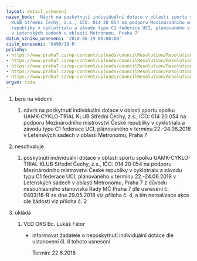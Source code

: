 ```yaml
---
layout: detail_usneseni
nazev_bodu: 'Návrh na poskytnutí individuální dotace v oblasti sportu spolku UAMK-CYKLO-TRIAL
  KLUB Střední Čechy, z.s., IČO: 014 20 054 na podporu Mezinárodního mistrovství České
  republiky v cyklotrialu a závodu typu C1 federace UCI, plánovaného v termínu 22.-24.06.2018
  v Letenských sadech v oblasti Metronomu, Praha 7'
datum_vzniku_usneseni: '2018-06-19 00:00:00'
cislo_usneseni: '0490/18-R'
prilohy:
- https://www.praha7.cz/wp-content/uploads/councilResolution/Resolutions/30039/export/M20DV_UAMK_Cyklo_ID_nepodpora_2018~368752.doc
- https://www.praha7.cz/wp-content/uploads/councilResolution/Resolutions/30039/export/UAMKCYKLOTRIALKLUBStredniCechy_AN~368751.pdf
- https://www.praha7.cz/wp-content/uploads/councilResolution/Resolutions/30039/export/Zapis_5_jednani_SK_09_05_2018~368750.pdf
- https://www.praha7.cz/wp-content/uploads/councilResolution/Resolutions/30039/export/Usneseni_R_stanoviskokzadostiUAMK_CYKLO_TRIALKLUB_Metronom_2018~368749.pdf
- https://www.praha7.cz/wp-content/uploads/councilResolution/Resolutions/30039/export/export~369229.pdf
organ: rada
---
```

<ol id="urzList" class="urzList_view"><li class="urzClass1" id=""><span name="1">bere na vědomí</span><ol class="urzOlClass decimal "><li class="urzClass2" id="" style="text-align: left;"><span><p>návrh na poskytnutí individuální dotace v oblasti sportu spolku UAMK-CYKLO-TRIAL KLUB Střední Čechy, z.s., IČO: 014 20 054 na podporu Mezinárodního mistrovství České republiky v cyklotrialu a závodu typu C1 federace UCI, plánovaného v termínu 22.-24.06.2018 v Letenských sadech v oblasti Metronomu, Praha 7</p></span></li></ol></li><li class="urzClass1" id=""><span name="10">neschvaluje</span><ol class="urzOlClass decimal "><li class="urzClass2" id="" style="text-align: left;"><span><p>poskytnutí individuální dotace v oblasti sportu spolku UAMK-CYKLO-TRIAL KLUB Střední Čechy, z.s., IČO: 014 20 054 na podporu Mezinárodního mistrovství České republiky v cyklotrialu a závodu typu C1 federace UCI, plánovaného v termínu 22.-24.06.2018 v Letenských sadech v oblasti Metronomu, Praha 7 z důvodu nesouhlasného stanoviska Rady MČ Praha 7 dle usnesení č. 0403/18-R ze dne 29.05.2018 viz příloha č. 4, a tím nerealizace akce dle žádosti viz příloha č. 2<br></p></span></li></ol></li><li class="urzClass1" id="urzUkoly"><span name="1">ukládá</span><ol class="urzOlClass"><li class="urzClass2"><span><p>VED OKS Bc. Lukáš Fátor</p></span><ul class="urzUlClass"><li class="urzClass3"><span><p>informovat žadatele o neposkytnutí individuální dotace dle ustanovení čl. II tohoto usnesení</p></span><span class="urzUkolTermin">  Termín:&nbsp;22.6.2018</span></li></ul></li></ol></li></ol>